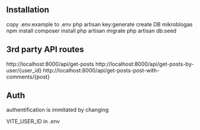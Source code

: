 ## Installation

copy .env.example to .env
php artisan key:generate
create DB mikroblogas
npm install
composer install
php artisan migrate
php artisan db:seed

## 3rd party API routes

http://localhost:8000/api/get-posts
http://localhost:8000/api/get-posts-by-user/{user_id}
http://localhost:8000/api/get-posts-post-with-comments/{post}

## Auth

authentification is immitated by changing

VITE_USER_ID in .env
